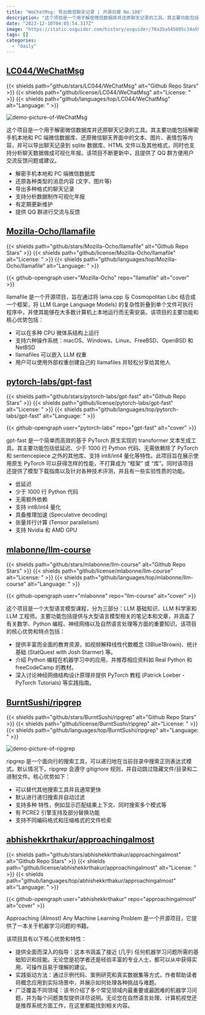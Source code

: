 ```yaml
---
title: "WeChatMsg: 导出微信聊天记录 | 开源日报 No.108"
description: "这个项目是一个用于解密微信数据库并还原聊天记录的工具。其主要功能包括解密手机本地和 PC 端微信数据库、还原微信聊天界面中的文本、图片、表情包等内容，并可以导出聊天记录到 sqlite 数据库、HTML 文件以及其他格式，同时也支持分析聊天数据做成可视化年报。"
date: "2023-12-10T04:05:54.317Z"
image: "https://static.osguider.com/history/osguider/70a35a545895c34a59f2a89c2159f9d4.png"
tags: []
categories:
  - "daily"
---
```


## [LC044/WeChatMsg](https://github.com/LC044/WeChatMsg)

{{< shields path="github/stars/LC044/WeChatMsg" alt="Github Repo Stars" >}} {{< shields path="github/license/LC044/WeChatMsg" alt="License: " >}} {{< shields path="github/languages/top/LC044/WeChatMsg" alt="Language: " >}}

![demo-picture-of-WeChatMsg](https://static.osguider.com/history/osguider/276273a8f4219b8a47fb0710f9f200f6.png)

这个项目是一个用于解密微信数据库并还原聊天记录的工具。其主要功能包括解密手机本地和 PC 端微信数据库、还原微信聊天界面中的文本、图片、表情包等内容，并可以导出聊天记录到 sqlite 数据库、HTML 文件以及其他格式，同时也支持分析聊天数据做成可视化年报。该项目不断更新中，且提供了 QQ 群方便用户交流反馈问题或建议。

- 解密手机本地和 PC 端微信数据库
- 还原各种类型的消息内容 (文字、图片等)
- 导出多种格式的聊天记录
- 支持分析数据制作可视化年报
- 有定期更新维护
- 提供 QQ 群进行交流与反馈

## [Mozilla-Ocho/llamafile](https://github.com/Mozilla-Ocho/llamafile)

{{< shields path="github/stars/Mozilla-Ocho/llamafile" alt="Github Repo Stars" >}} {{< shields path="github/license/Mozilla-Ocho/llamafile" alt="License: " >}} {{< shields path="github/languages/top/Mozilla-Ocho/llamafile" alt="Language: " >}}

{{< github-opengraph user="Mozilla-Ocho" repo="llamafile" alt="cover" >}}

llamafile 是一个开源项目，旨在通过将 lama.cpp 与 Cosmopolitan Libc 结合成一个框架，将 LLM (Large Language Models) 的复杂性折叠到单个文件可执行程序中，并使其能够在大多数计算机上本地运行而无需安装。该项目的主要功能和核心优势包括：

- 可以在多种 CPU 微体系结构上运行
- 支持六种操作系统：macOS、Windows、Linux、FreeBSD、OpenBSD 和 NetBSD
- llamafiles 可以嵌入 LLM 权重
- 用户可以使用外部权重创建自己的 llamafiles 并轻松分享给其他人

## [pytorch-labs/gpt-fast](https://github.com/pytorch-labs/gpt-fast)

{{< shields path="github/stars/pytorch-labs/gpt-fast" alt="Github Repo Stars" >}} {{< shields path="github/license/pytorch-labs/gpt-fast" alt="License: " >}} {{< shields path="github/languages/top/pytorch-labs/gpt-fast" alt="Language: " >}}

{{< github-opengraph user="pytorch-labs" repo="gpt-fast" alt="cover" >}}

gpt-fast 是一个简单而高效的基于 PyTorch 原生实现的 transformer 文本生成工具。其主要功能包括低延迟、少于 1000 行 Python 代码、无需依赖除了 PyTorch 和 sentencepiece 之外的其他库、支持 int8/int4 量化等特性。此项目旨在展示使用原生 PyTorch 可以获得怎样的性能，不打算成为 “框架” 或 “库”。同时该项目还提供了模型下载指南以及针对各种技术评测，并且有一些实验性质的功能。

- 低延迟
- 少于 1000 行 Python 代码
- 无需额外依赖
- 支持 int8/int4 量化
- 具备推理加速 (Speculative decoding)
- 张量并行计算 (Tensor parallelism)
- 支持 Nvidia 和 AMD GPU

## [mlabonne/llm-course](https://github.com/mlabonne/llm-course)

{{< shields path="github/stars/mlabonne/llm-course" alt="Github Repo Stars" >}} {{< shields path="github/license/mlabonne/llm-course" alt="License: " >}} {{< shields path="github/languages/top/mlabonne/llm-course" alt="Language: " >}}

{{< github-opengraph user="mlabonne" repo="llm-course" alt="cover" >}}

这个项目是一个大型语言模型课程，分为三部分：LLM 基础知识、LLM 科学家和 LLM 工程师。主要功能包括提供与大型语言模型相关的笔记本和文章，并涵盖了有关数学、Python 编程、神经网络以及自然语言处理等方面的重要知识。该项目的核心优势和特点包括：

- 提供丰富而全面的教育资源，如视频解释线性代数概念 (3Blue1Brown)、统计基础 (StatQuest with Josh Starmer) 等。
- 介绍 Python 编程在机器学习中的应用，并推荐相应资料如 Real Python 和 freeCodeCamp 的教材。
- 深入讨论神经网络结构设计原理并提供 PyTorch 教程 (Patrick Loeber - PyTorch Tutorials) 等实践指南。

## [BurntSushi/ripgrep](https://github.com/BurntSushi/ripgrep)

{{< shields path="github/stars/BurntSushi/ripgrep" alt="Github Repo Stars" >}} {{< shields path="github/license/BurntSushi/ripgrep" alt="License: " >}} {{< shields path="github/languages/top/BurntSushi/ripgrep" alt="Language: " >}}

![demo-picture-of-ripgrep](https://static.osguider.com/history/osguider/6f3cdada6e026a0ef827eac962e9c04b.png)

ripgrep 是一个面向行的搜索工具，可以递归地在当前目录中搜索正则表达式模式。默认情况下，ripgrep 会遵守 gitignore 规则，并自动跳过隐藏文件/目录和二进制文件。核心优势如下：

- 可以替代其他搜索工具并且通常更快
- 默认进行递归搜索并自动过滤
- 支持多种  特性，例如显示匹配结果上下文、同时搜索多个模式等
- 有 PCRE2 引擎支持及部分替换功能
- 支持不同编码格式和压缩格式的文件检索

## [abhishekkrthakur/approachingalmost](https://github.com/abhishekkrthakur/approachingalmost)

{{< shields path="github/stars/abhishekkrthakur/approachingalmost" alt="Github Repo Stars" >}} {{< shields path="github/license/abhishekkrthakur/approachingalmost" alt="License: " >}} {{< shields path="github/languages/top/abhishekkrthakur/approachingalmost" alt="Language: " >}}

{{< github-opengraph user="abhishekkrthakur" repo="approachingalmost" alt="cover" >}}

Approaching (Almost) Any Machine Learning Problem 是一个开源项目，它提供了一本关于机器学习问题的书籍。

该项目具有以下核心优势和特性：

- 提供全面而深入的指导：这本书涵盖了接近 (几乎) 任何机器学习问题所需的基础知识和技能。无论您是初学者还是经验丰富的专业人士，都可以从中获得实用、可操作且易于理解的建议。
- 实践驱动方法：通过示例代码、案例研究和真实数据集等方式，作者帮助读者将概念应用到实际场景中，并展示如何处理各种挑战与难题。
- 广泛覆盖不同领域：该书介绍了多个常见领域内最重要或最困难的机器学习问题，并为每个问题类型提供详尽说明。无论您在自然语言处理、计算机视觉还是推荐系统方面工作，在这里都能找到相关内容。

